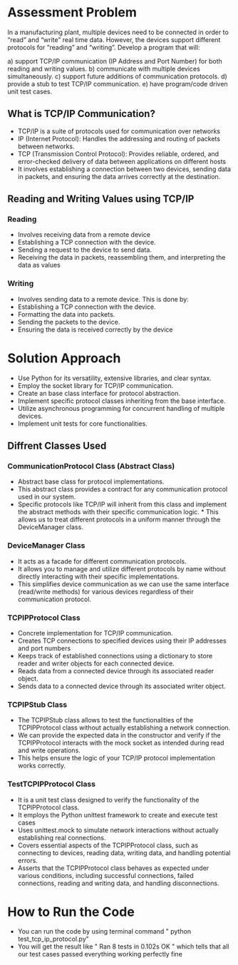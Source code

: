 # Assessment Problem
In a manufacturing plant, multiple devices need to be connected in order to “read” and “write” real time data. However, the devices support different protocols for “reading” and “writing”. Develop a program that will:

a) support TCP/IP communication (IP Address and Port Number) for both reading and writing values.
b) communicate with multiple devices simultaneously.
c) support future additions of communication protocols.
d) provide a stub to test TCP/IP communication.
e) have program/code driven unit test cases.



## What is TCP/IP Communication?
* TCP/IP is a suite of protocols used for communication over networks
* IP (Internet Protocol): Handles the addressing and routing of packets between networks.
* TCP (Transmission Control Protocol): Provides reliable, ordered, and error-checked delivery of data between applications on different hosts
* It involves establishing a connection between two devices, sending data in packets, and ensuring the data arrives correctly at the destination. 

## Reading and Writing Values using TCP/IP

### Reading
* Involves receiving data from a remote device
* Establishing a TCP connection with the device.
* Sending a request to the device to send data.
* Receiving the data in packets, reassembling them, and interpreting the data as values

### Writing
* Involves sending data to a remote device. This is done by:
* Establishing a TCP connection with the device.
* Formatting the data into packets.
* Sending the packets to the device.
* Ensuring the data is received correctly by the device

# Solution Approach
* Use Python for its versatility, extensive libraries, and clear syntax.
* Employ the socket library for TCP/IP communication.
* Create an base class interface for protocol abstraction.
* Implement specific protocol classes inheriting from the base interface.
* Utilize asynchronous programming for concurrent handling of multiple devices.
* Implement unit tests for core functionalities.

## Diffrent Classes Used 

### CommunicationProtocol Class (Abstract Class)
* Abstract base class for protocol implementations.
* This abstract class provides a contract for any communication protocol used in our system. 
* Specific protocols like TCP/IP will inherit from this class and implement the abstract methods with their specific communication logic. * This allows us to treat different protocols in a uniform manner through the DeviceManager class.

### DeviceManager Class
* It acts as a facade for different communication protocols.
* It allows you to manage and utilize different protocols by name without directly interacting with their specific implementations.
* This simplifies device communication as we can use the same interface (read/write methods) for various devices regardless of their communication protocol.

### TCPIPProtocol Class
* Concrete implementation for TCP/IP communication.
* Creates TCP connections to specified devices using their IP addresses and port numbers
* Keeps track of established connections using a dictionary to store reader and writer objects for each connected device.
* Reads data from a connected device through its associated reader object.
* Sends data to a connected device through its associated writer object.

### TCPIPStub Class
* The TCPIPStub class allows to test the functionalities of the TCPIPProtocol class without actually establishing a network connection. 
* We can provide the expected data in the constructor and verify if the TCPIPProtocol interacts with the mock socket as intended during read and write operations. 
* This helps ensure the logic of your TCP/IP protocol implementation works correctly.

### TestTCPIPProtocol Class
* It is a unit test class designed to verify the functionality of the TCPIPProtocol class.
* It employs the Python unittest framework to create and execute test cases
* Uses unittest.mock to simulate network interactions without actually establishing real connections.
* Covers essential aspects of the TCPIPProtocol class, such as connecting to devices, reading data, writing data, and handling potential errors.
* Asserts that the TCPIPProtocol class behaves as expected under various conditions, including successful connections, failed connections, reading and writing data, and handling disconnections.


# How to Run the Code

* You can run the code by using terminal command " python test_tcp_ip_protocol.py"
* You will get the result like " Ran 8 tests in 0.102s OK " which tells that all our test cases passed everything working perfectly fine